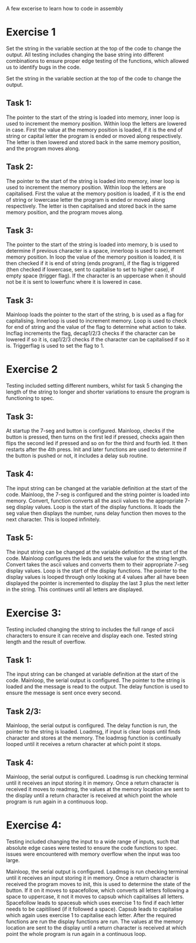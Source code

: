 A few excerise to learn how to code in assembly

# Exercise 1

Set the string in the variable section at the top of the code to change the output. All testing includes changing the base string into different combinations to ensure proper edge testing of the functions, which allowed us to identify bugs in the code. 

Set the string in the variable section at the top of the code to change the output.

## Task 1:

The pointer to the start of the string is loaded into memory, inner loop is used to increment the memory position. Within loop the letters are lowered in case. First the value at the memory position is loaded, if it is the end of string or capital letter the program is ended or moved along respectively. The letter is then lowered and stored back in the same memory position, and the program moves along.

## Task 2:

The pointer to the start of the string is loaded into memory, inner loop is used to increment the memory position. Within loop the letters are capitalised. First the value at the memory position is loaded, if it is the end of string or lowercase letter the program is ended or moved along respectively. The letter is then capitalised and stored back in the same memory position, and the program moves along.

## Task 3:

The pointer to the start of the string is loaded into memory, b is used to determine if previous character is a space, innerloop is used to increment memory position. In loop the value of the memory position is loaded, it is then checked if it is end of string (ends program), if the flag is triggered (then checked if lowercase, sent to capitalise to set to higher case), if empty space (trigger flag). If the character is an uppercase when it should not be it is sent to lowerfunc where it is lowered in case.

## Task 3:

Mainloop loads the pointer to the start of the string, b is used as a flag for capitalising. Innerloop is used to increment memory. Loop is used to check for end of string and the value of the flag to determine what action to take. Incflag increments the flag, decap1/2/3 checks if the character can be lowered if so it is, cap1/2/3 checks if the character can be capitalised if so it is. Triggerflag is used to set the flag to 1.


# Exercise 2

Testing included setting different numbers, whilst for task 5 changing the length of the string to longer and shorter variations to ensure the program is functioning to spec.

## Task 3:

At startup the 7-seg and button is configured. Mainloop, checks if the button is pressed, then turns on the first led if pressed, checks again then flips the second led if pressed and so on for the third and fourth led. It then restarts after the 4th press. Init and later functions are used to determine if the button is pushed or not, it includes a delay sub routine.

## Task 4:

The input string can be changed at the variable definition at the start of the code. Mainloop, the 7-seg is configured and the string pointer is loaded into memory. Convert, function converts all the ascii values to the appropriate 7-seg display values. Loop is the start of the display functions. It loads the seg value then displays the number, runs delay function then moves to the next character. This is looped infinitely.

## Task 5:

The input string can be changed at the variable definition at the start of the code. Mainloop configures the leds and sets the value for the string length. Convert takes the ascii values and converts them to their appropriate 7-seg display values. Loop is the start of the display functions. The pointer to the display values is looped through only looking at 4 values after all have been displayed the pointer is incremented to display the last 3 plus the next letter in the string. This continues until all letters are displayed.

# Exercise 3:

Testing included changing the string to includes the full range of ascii characters to ensure it can receive and display each one. Tested string length and the result of overflow.

## Task 1:

The input string can be changed at variable definition at the start of the code. Mainloop, the serial output is configured. The pointer to the string is loaded and the message is read to the output. The delay function is used to ensure the message is sent once every second. 

## Task 2/3:

Mainloop, the serial output is configured. The delay function is run, the pointer to the string is loaded. Loadmsg, if input is clear loops until finds character and stores at the memory. The loadmsg function is continually looped until it receives a return character at which point it stops.

## Task 4:

Mainloop, the serial output is configured. Loadmsg is run checking terminal until it receives an input storing it in memory. Once a return character is received it moves to readmsg, the values at the memory location are sent to the display until a return character is received at which point the whole program is run again in a continuous loop.

# Exercise 4:

Testing included changing the input to a wide range of inputs, such that absolute edge cases were tested to ensure the code functions to spec. issues were encountered with memory overflow when the input was too large.

Mainloop, the serial output is configured. Loadmsg is run checking terminal until it receives an input storing it in memory. Once a return character is received the program moves to init, this is used to determine the state of the button. If it on it moves to spacefollow, which converts all letters following a space to uppercase, it not it moves to capsub which capitalises all letters. Spacefollow leads to spacesub which uses exercise 1 to find if each letter needs to be capitilised (if it followed a space). Capsub leads to capitalise which again uses exercise 1 to capitalise each letter. After the required functions are run the display functions are run. The values at the memory location are sent to the display until a return character is received at which point the whole program is run again in a continuous loop.
